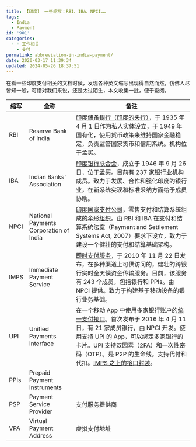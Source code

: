 ```yaml
---
title: 【印度】 一些缩写：RBI、IBA、NPCI……
tags:
  - India
  - Payment
id: '901'
categories:
  - - 工作相关
    - 支付
permalink: abbreviation-in-india-payment/
date: 2020-03-17 11:39:34
updated: 2024-05-26 18:37:51
---
```

在看一些印度支付相关的文档时候，发现各种英文缩写出现得自然而然，仿佛人尽皆知一般，可惜对我们来说，还是太过陌生，本文收集一批，便于查阅。

| 缩写 | 全称 | 备注 | 
| ---- | ---- | ---- |
| RBI | Reserve Bank of India | [印度储备银行（印度的央行）](https://www.investopedia.com/terms/r/rbi.asp)，于 1935 年 4 月 1 日作为私人实体设立，于 1949 年国有化，使用货币政策来维持国家金融稳定，负责监管国家货币和信用系统。机构位于孟买。 |
| IBA | Indian Banks' Association | [印度银行联合会](https://en.wikipedia.org/wiki/Indian_Banks%27_Association)，成立于 1946 年 9 月 26 日，位于孟买。目前有 237 家银行业机构成员。致力于发展、合作和强化印度的银行业，在新系统实现和标准采纳方面给予成员协助。 |
| NPCI | National Payments Corporation of India | [印度国家支付公司](https://www.npci.org.in/about-us-background)，零售支付和结算系统组成的[伞形组织](https://en.wikipedia.org/wiki/Umbrella_organization)。由 RBI 和 IBA 在支付和结算系统法案（Payment and Settlement Systems Act, 2007）要求下设立，致力于建设一个健壮的支付和结算基础架构。 |
| IMPS | Immediate Payment Service | [即时支付服务](https://www.npci.org.in/product-overview/imps-product-overview)，于 2010 年 11 月 22 日发布，在多种渠道上可供访问的，健壮的跨银行实时全天候资金传输服务。目前，该服务有 243 个成员，包括银行和 PPIs。由 NPCI 提供。致力于构建基于移动设备的银行业务基础。 |
| UPI | Unified Payments Interface | 在一个移动 App 中使用多家银行账户的[统一支付接口](https://www.npci.org.in/product-overview/upi-product-overview)。首次发布于 2016 年 4 月 11 日，有 21 家成员银行，由 NPCI 开发。使用支持 UPI 的 App，可以绑定多家银行的卡片。UPI 支持双因素（2FA）和一次性密码（OTP）。是 P2P 的生命线。支持代付和代扣。[IMPS 之上的接口封装](https://www.quora.com/What-is-this-Unified-Payment-Interface-UPI-all-about)。 |
| PPIs | Prepaid Payment Instruments | |
| PSP | Payment Service Provider |  支付服务提供商 |
| VPA | Virtual Payment Address | 虚拟支付地址 |